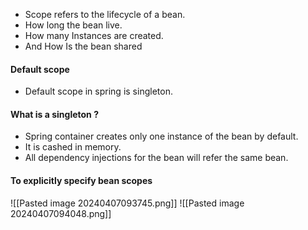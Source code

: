 - Scope refers to the lifecycle of a bean.
- How long the bean live.
- How many Instances are created.
- And How Is the bean shared
#### Default scope
- Default scope in spring is singleton.
#### What is a singleton ?
- Spring container creates only one instance of the bean by default.
- It is cashed in memory.
- All dependency injections for the bean will refer the same bean.

#### To explicitly specify bean scopes
![[Pasted image 20240407093745.png]]
![[Pasted image 20240407094048.png]]
